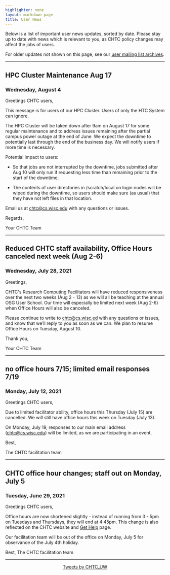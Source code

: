 ```yaml
---
highlighter: none
layout: markdown-page
title: User News
---
```


Below is a list of important user news updates, sorted by date. Please
stay up to date with news which is relevant to you, as CHTC policy
changes may affect the jobs of users.

For older updates not shown on this page, see our [user mailing list
archives](https://www-auth.cs.wisc.edu/lists/chtc-users/).

------------------------------------------------------------------------
## HPC Cluster Maintenance Aug 17
### Wednesday, August 4

Greetings CHTC users,

This message is for users of our HPC Cluster. Users of only the HTC System can ignore.

The HPC Cluster will be taken down after 9am on August 17 for some regular maintenance and to address issues remaining after the partial campus power outage at the end of June. We expect the downtime to potentially last through the end of the business day. We will notify users if more time is necessary.

Potential impact to users:

- So that jobs are not interrupted by the downtime, jobs submitted after Aug 10 will only run if requesting less time than remaining prior to the start of the downtime.

- The contents of user directories in /scratch/local on login nodes will be wiped during the downtime, so users should make sure (as usual) that they have not left files in that location.

Email us at chtc@cs.wisc.edu with any questions or issues.

Regards,

Your CHTC Team

------------------------------------------------------------------------
## Reduced CHTC staff availability, Office Hours canceled next week (Aug 2-6)
### Wednesday, July 28, 2021

Greetings,

CHTC's Research Computing Facilitators will have reduced responsiveness over the next two weeks (Aug 2 - 13) as we will all be teaching at the annual OSG User School. Our time will especially be limited next week (Aug 2-6) when Office Hours will also be canceled.

Please continue to write to chtc@cs.wisc.ed with any questions or issues, and know that we’ll reply to you as soon as we can. We plan to resume Office Hours on Tuesday, August 10.

Thank you,

Your CHTC Team

------------------------------------------------------------------------
## no office hours 7/15; limited email responses 7/19
### Monday, July 12, 2021

Greetings CHTC users, 

Due to limited facilitator ability, office hours this Thursday (July 15) are cancelled. We will still have office hours this week on Tuesday (July 13). 

On Monday, July 19, responses to our main email address (chtc@cs.wisc.edu) will be limited, as we are participating in an event. 

Best,

The CHTC facilitation team 

------------------------------------------------------------------------
## CHTC office hour changes; staff out on Monday, July 5
### Tuesday, June 29, 2021

Greetings CHTC users, 

Office hours are now shortened slightly - instead of running from 3 - 5pm on Tuesdays and Thursdays, they will end at 4:45pm. This change is also reflected on the CHTC website and [Get Help](/get-help) page.

Our facilitation team will be out of the office on Monday, July 5 for observance of the July 4th holiday. 

Best,
The CHTC facilitation team 

------------------------------------------------------------------------

<center><a class="twitter-timeline" data-width="800" data-height="500" data-theme="light" data-link-color="#2B7BB9" href="https://twitter.com/CHTC_UW?ref_src=twsrc%5Etfw">Tweets by CHTC_UW</a> <script async src="https://platform.twitter.com/widgets.js" charset="utf-8"></script></center>
